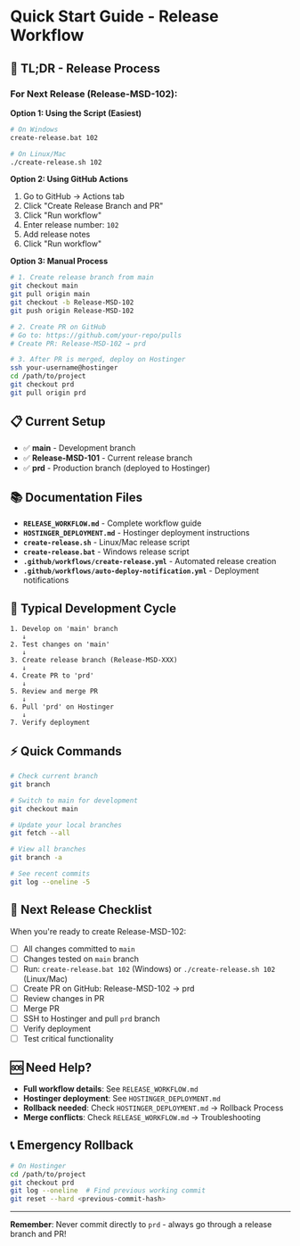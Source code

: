 # Quick Start Guide - Release Workflow

## 🚀 TL;DR - Release Process

### For Next Release (Release-MSD-102):

**Option 1: Using the Script (Easiest)**
```bash
# On Windows
create-release.bat 102

# On Linux/Mac
./create-release.sh 102
```

**Option 2: Using GitHub Actions**
1. Go to GitHub → Actions tab
2. Click "Create Release Branch and PR"
3. Click "Run workflow"
4. Enter release number: `102`
5. Add release notes
6. Click "Run workflow"

**Option 3: Manual Process**
```bash
# 1. Create release branch from main
git checkout main
git pull origin main
git checkout -b Release-MSD-102
git push origin Release-MSD-102

# 2. Create PR on GitHub
# Go to: https://github.com/your-repo/pulls
# Create PR: Release-MSD-102 → prd

# 3. After PR is merged, deploy on Hostinger
ssh your-username@hostinger
cd /path/to/project
git checkout prd
git pull origin prd
```

## 📋 Current Setup

- ✅ **main** - Development branch
- ✅ **Release-MSD-101** - Current release branch
- ✅ **prd** - Production branch (deployed to Hostinger)

## 📚 Documentation Files

- **`RELEASE_WORKFLOW.md`** - Complete workflow guide
- **`HOSTINGER_DEPLOYMENT.md`** - Hostinger deployment instructions
- **`create-release.sh`** - Linux/Mac release script
- **`create-release.bat`** - Windows release script
- **`.github/workflows/create-release.yml`** - Automated release creation
- **`.github/workflows/auto-deploy-notification.yml`** - Deployment notifications

## 🔄 Typical Development Cycle

```
1. Develop on 'main' branch
   ↓
2. Test changes on 'main'
   ↓
3. Create release branch (Release-MSD-XXX)
   ↓
4. Create PR to 'prd'
   ↓
5. Review and merge PR
   ↓
6. Pull 'prd' on Hostinger
   ↓
7. Verify deployment
```

## ⚡ Quick Commands

```bash
# Check current branch
git branch

# Switch to main for development
git checkout main

# Update your local branches
git fetch --all

# View all branches
git branch -a

# See recent commits
git log --oneline -5
```

## 🎯 Next Release Checklist

When you're ready to create Release-MSD-102:

- [ ] All changes committed to `main`
- [ ] Changes tested on `main` branch
- [ ] Run: `create-release.bat 102` (Windows) or `./create-release.sh 102` (Linux/Mac)
- [ ] Create PR on GitHub: Release-MSD-102 → prd
- [ ] Review changes in PR
- [ ] Merge PR
- [ ] SSH to Hostinger and pull `prd` branch
- [ ] Verify deployment
- [ ] Test critical functionality

## 🆘 Need Help?

- **Full workflow details**: See `RELEASE_WORKFLOW.md`
- **Hostinger deployment**: See `HOSTINGER_DEPLOYMENT.md`
- **Rollback needed**: Check `HOSTINGER_DEPLOYMENT.md` → Rollback Process
- **Merge conflicts**: Check `RELEASE_WORKFLOW.md` → Troubleshooting

## 📞 Emergency Rollback

```bash
# On Hostinger
cd /path/to/project
git checkout prd
git log --oneline  # Find previous working commit
git reset --hard <previous-commit-hash>
```

---

**Remember**: Never commit directly to `prd` - always go through a release branch and PR!
